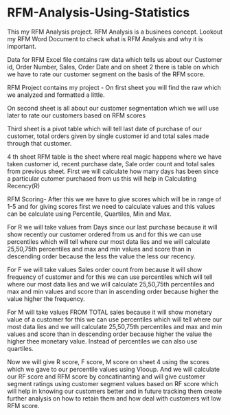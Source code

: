 # RFM-Analysis-Using-Statistics
This my RFM Analysis project. RFM Analysis is a businees concept.
Lookout my RFM Word Document to check what is RFM Analysis and why it is important. 

Data for RFM Excel file contains raw data which tells us about our Customer id, Order Number, Sales, Order Date and on sheet 2 there is table on which we have to rate our customer segment on the basis of the RFM score.

RFM Project contains my project - 
On first sheet you will find the raw which we analyzed and formatted a little.

On second sheet is all about our customer segmentation which we will use later to rate our customers based on RFM scores

Third sheet is a pivot table which will tell last date of purchase of our customer, total orders given by single customer id and total sales made through that customer.

4 th sheet RFM table is the sheet where real magic happens where we have taken customer id, recent purchase date, Sale order count and total sales from previous sheet.
First we will calculate how many days has been since a particular cutomer purchased from us this will help in Calculating Recency(R) 

RFM Scoring-
After this we we have to give scores which will be in range of 1-5 and for giving scores first we need to calculate values and this values can be calculate using Percentile, Quartiles, Min and Max.

For R we will take values from Days since our last purchase because it will show recently our customer ordered from us and for this we can use percentiles which will tell where our most data lies and we will calculate 25,50,75th percentiles and max and min values and score than in descending order because the less the value the less our recency.

For F we will take values Sales order count from  because it will show frequency of customer and for this we can use percentiles which will tell where our most data lies and we will calculate 25,50,75th percentiles and max and min values and score than in ascending order because higher the value higher the frequency.

For M will take values  FROM TOTAL sales because it will show monetary value of a customer for this we can use percentiles which will tell where our most data lies and we will calculate 25,50,75th percentiles and max and min values and score than in descending order because higher the value the higher thee monetary value.
Instead of percentiles we can also use quartiles.

Now we will give R score, F score, M score on sheet 4 using the scores which we gave to our percentile values using Vlooup.
And we will calculate our RF score and RFM score by concatinanting and will give customer segment ratings using customer segment values based on RF score which will help in knowing our customers better and in future tracking them create further analysis on how to retain them and how deal with customers wit low RFM score.
